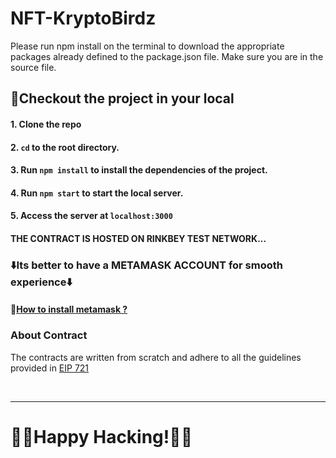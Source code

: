 # NFT-KryptoBirdz
Please run npm install on the terminal to download the appropriate packages already defined to the package.json file. 
Make sure you are in the source file. 

 ## 👀Checkout the project in your local
 #### 1. Clone the repo
 #### 2. `cd` to the root directory.
 #### 3. Run `npm install` to install the dependencies of the project.
 #### 4. Run `npm start` to start the local server.
 #### 5. Access the server at `localhost:3000`
 #### THE CONTRACT IS HOSTED ON RINKBEY TEST NETWORK...
 ### ⬇️Its better to have a METAMASK ACCOUNT for smooth experience⬇️
 #### 🔗[How to install metamask ?](https://blog.wetrust.io/how-to-install-and-use-metamask-7210720ca047)

### About Contract
The contracts are written from scratch and adhere to all the guidelines provided in <a href="https://eips.ethereum.org/EIPS/eip-721">EIP 721</a>

 <br><hr>
 # 🐱‍💻Happy Hacking!🐱‍💻
